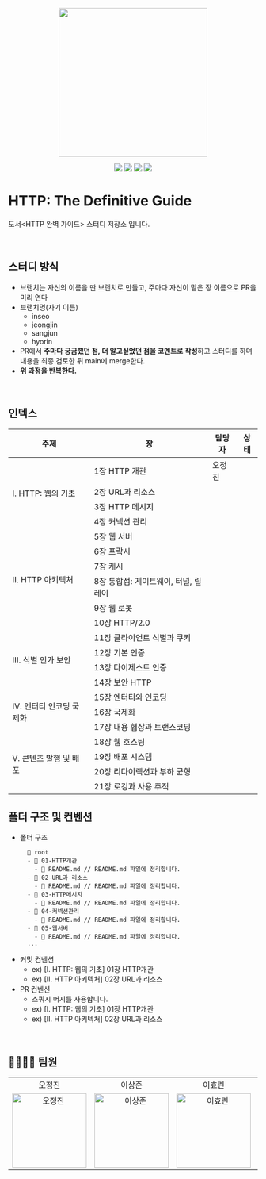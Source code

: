 <p align="center"><img width='300px' src="https://user-images.githubusercontent.com/24623403/215250157-1171a323-cef5-4e54-a5f3-258147a7597b.png"></p>
<p align='center'>
  <a href="https://github.com/Endless-Creation-32nd/HTTP-The-Definitive-Guide/issues"><img src='https://img.shields.io/github/issues/Endless-Creation-32nd/HTTP-The-Definitive-Guide'></a>
  <a href="https://github.com/Endless-Creation-32nd/HTTP-The-Definitive-Guide/pulls"><img src='https://img.shields.io/github/issues-pr/Endless-Creation-32nd/HTTP-The-Definitive-Guide'></a>
  <a href="https://github.com/Endless-Creation-32nd/HTTP-The-Definitive-Guide/graphs/contributors"><img src='https://img.shields.io/github/contributors/Endless-Creation-32nd/HTTP-The-Definitive-Guide'></a>
  <a href="https://hits.seeyoufarm.com"><img src="https://hits.seeyoufarm.com/api/count/incr/badge.svg?url=https%3A%2F%2Fgithub.com%2FEndless-Creation-32nd%2FHTTP-The-Definitive-Guide&count_bg=%2379C83D&title_bg=%23555555&icon=&icon_color=%23E7E7E7&title=hits&edge_flat=false"/></a>
</p>

# HTTP: The Definitive Guide

도서<HTTP 완벽 가이드> 스터디 저장소 입니다.

<br>

## 스터디 방식

- 브랜치는 자신의 이름을 딴 브랜치로 만들고, 주마다 자신이 맡은 장 이름으로 PR을 미리 연다
- 브랜치명(자기 이름)
  - inseo
  - jeongjin
  - sangjun
  - hyorin
- PR에서 **주마다 궁금했던 점, 더 알고싶었던 점을 코멘트로 작성**하고 스터디를 하며 내용을 최종 검토한 뒤 main에 merge한다.
- **위 과정을 반복한다.**

<br>

## 인덱스

<table>
  <thead><tr><th>주제</th><th>장</th><th>담당자</th><th>상태</th></tr></thead>
  <tbody>
    <tr>
      <td rowspan="4">I. HTTP: 웹의 기초</td>
      <td>1장 HTTP 개관</td>
      <td>오정진</td>
      <td></td>
    </tr>
    <tr>
      <td>2장 URL과 리소스</td>
      <td></td>
      <td></td>
    </tr>
    <tr>
      <td>3장 HTTP 메시지</td>
      <td></td>
      <td></td>
    </tr>
    <tr>
      <td>4장 커넥션 관리</td>
      <td></td>
      <td></td>
    </tr>
    <tr>
      <td rowspan="6">II. HTTP 아키텍처</td>
      <td>5장 웹 서버</td>
      <td></td>
      <td></td>
    </tr>
    <tr>
      <td>6장 프락시</td>
      <td></td>
      <td></td>
    </tr>
    <tr>
      <td>7장 캐시</td>
      <td></td>
      <td></td>
    </tr>
    <tr>
      <td>8장 통합점: 게이트웨이, 터널, 릴레이</td>
      <td></td>
      <td></td>
    </tr>
    <tr>
      <td>9장 웹 로봇</td>
      <td></td>
      <td></td>
    </tr>
    <tr>
      <td>10장 HTTP/2.0</td>
      <td></td>
      <td></td>
    </tr>
    <tr>
      <td rowspan="4">III. 식별 인가 보안</td>
      <td>11장 클라이언트 식별과 쿠키</td>
      <td></td>
      <td></td>
    </tr>
    <tr>
      <td>12장 기본 인증</td>
      <td></td>
      <td></td>
    </tr>
    <tr>
      <td>13장 다이제스트 인증</td>
      <td></td>
      <td></td>
    </tr>
    <tr>
      <td>14장 보안 HTTP</td>
      <td></td>
      <td></td>
    </tr>
    <tr>
      <td rowspan="3">IV. 엔터티 인코딩 국제화</td>
      <td>15장 엔터티와 인코딩</td>
      <td></td>
      <td></td>
    </tr>
    <tr>
      <td>16장 국제화</td>
      <td></td>
      <td></td>
    </tr>
    <tr>
      <td>17장 내용 협상과 트랜스코딩</td>
      <td></td>
      <td></td>
    </tr>
    <tr>
      <td rowspan="4">V. 콘텐츠 발행 및 배포</td>
      <td>18장 웹 호스팅</td>
      <td></td>
      <td></td>
    </tr>
    <tr>
      <td>19장 배포 시스템</td>
      <td></td>
      <td></td>
    </tr>
    <tr>
      <td>20장 리다이렉션과 부하 균형</td>
      <td></td>
      <td></td>
    </tr>
    <tr>
      <td>21장 로깅과 사용 추적</td>
      <td></td>
      <td></td>
    </tr>
  </tbody>
</table>

## 폴더 구조 및 컨벤션

- 폴더 구조
  ```
    📂 root
    - 📂 01-HTTP개관
      - 📃 README.md // README.md 파일에 정리합니다.
    - 📂 02-URL과-리소스
      - 📃 README.md // README.md 파일에 정리합니다.
    - 📂 03-HTTP메시지
      - 📃 README.md // README.md 파일에 정리합니다.
    - 📂 04-커넥션관리
      - 📃 README.md // README.md 파일에 정리합니다.
    - 📂 05-웹서버
      - 📃 README.md // README.md 파일에 정리합니다.
    ...
  ```
- 커밋 컨벤션
  - ex) [I. HTTP: 웹의 기초] 01장 HTTP개관
  - ex) [II. HTTP 아키텍처] 02장 URL과 리소스
- PR 컨벤션
  - 스쿼시 머지를 사용합니다.
  - ex) [I. HTTP: 웹의 기초] 01장 HTTP개관
  - ex) [II. HTTP 아키텍처] 02장 URL과 리소스

<br>

## 👨‍👩‍👧‍👦 팀원

<table style="overflow: none">
  <tr align="center">
    <td>오정진</td>
    <td>이상준</td>
    <td>이효린</td>
    <td>황인서</td>
  </tr>
  <tr>
    <td align="center">
      <a href="https://github.com/ojj1123"><img src="https://avatars.githubusercontent.com/u/33178048?v=4" width="150px" alt="오정진"/><br /></a>
    </td>
    <td align="center">
      <a href="https://github.com/Sangjun-man"><img src="https://avatars.githubusercontent.com/u/66112027?v=4" width="150px" alt="이상준"/><br /></a>
    </td>
    <td align="center">
      <a href="https://github.com/hyorish03"><img src="https://avatars.githubusercontent.com/u/108210492?v=4" width="150px" alt="이효린"/><br /></a>
    </td>
    <td align="center">
      <a href="https://github.com/sjsjsj1246"><img src="https://avatars.githubusercontent.com/u/24623403?v=4" width="150px" alt="황인서"/><br /></a>
    </td>
  <tr>
</table>
